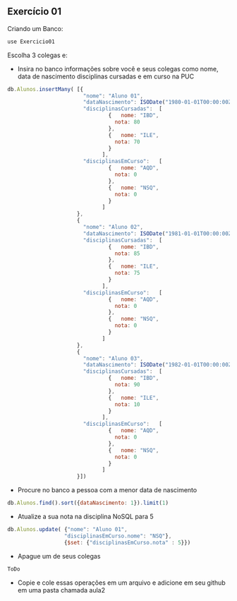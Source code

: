 ## Exercício 01

Criando um Banco:

```javascript
use Exercicio01
```

Escolha 3 colegas e:
* Insira no banco informações sobre você e seus colegas como nome, data de nascimento
disciplinas cursadas e em curso na PUC
```javascript
db.Alunos.insertMany( [{
                        "nome": "Aluno 01",
                        "dataNascimento": ISODate("1980-01-01T00:00:00Z"),
                        "disciplinasCursadas":	[
                                {	nome: "IBD",
                                  nota: 80
                                },
                                {	nome: "ILE",
                                  nota: 70
                                }
                              ],
                        "disciplinasEmCurso":	[
                                {	nome: "AQD",
                                  nota: 0
                                },
                                {	nome: "NSQ",
                                  nota: 0
                                }
                              ]
                      },
                      {
                        "nome": "Aluno 02",
                        "dataNascimento": ISODate("1981-01-01T00:00:00Z"),
                        "disciplinasCursadas":	[
                                {	nome: "IBD",
                                  nota: 85
                                },
                                {	nome: "ILE",
                                  nota: 75
                                }
                              ],
                        "disciplinasEmCurso":	[
                                {	nome: "AQD",
                                  nota: 0
                                },
                                {	nome: "NSQ",
                                  nota: 0
                                }
                              ]
                      },
                      {
                        "nome": "Aluno 03",
                        "dataNascimento": ISODate("1982-01-01T00:00:00Z"),
                        "disciplinasCursadas":	[
                                {	nome: "IBD",
                                  nota: 90
                                },
                                {	nome: "ILE",
                                  nota: 10
                                }
                              ],
                        "disciplinasEmCurso":	[
                                {	nome: "AQD",
                                  nota: 0
                                },
                                {	nome: "NSQ",
                                  nota: 0
                                }
                              ]
                      }])
```

* Procure no banco a pessoa com a menor data de nascimento
```javascript
db.Alunos.find().sort({dataNascimento: 1}).limit(1)
```

* Atualize a sua nota na disciplina NoSQL para 5
```javascript
db.Alunos.update( {"nome": "Aluno 01",
                  "disciplinasEmCurso.nome": "NSQ"},
                  {$set: {"disciplinasEmCurso.nota" : 5}})
```

* Apague um de seus colegas
```javascript
ToDo
```

* Copie e cole essas operações em um arquivo e adicione em seu github em uma pasta chamada aula2
